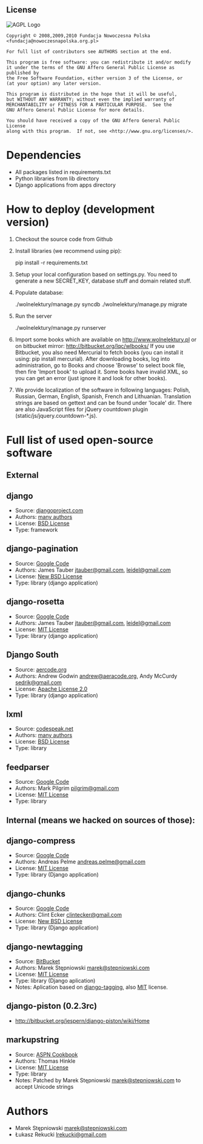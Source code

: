 License
-------

  ![AGPL Logo](http://www.gnu.org/graphics/agplv3-155x51.png)
    
    Copyright © 2008,2009,2010 Fundacja Nowoczesna Polska <fundacja@nowoczesnapolska.org.pl>
    
    For full list of contributors see AUTHORS section at the end. 

    This program is free software: you can redistribute it and/or modify
    it under the terms of the GNU Affero General Public License as published by
    the Free Software Foundation, either version 3 of the License, or
    (at your option) any later version.

    This program is distributed in the hope that it will be useful,
    but WITHOUT ANY WARRANTY; without even the implied warranty of
    MERCHANTABILITY or FITNESS FOR A PARTICULAR PURPOSE.  See the
    GNU Affero General Public License for more details.

    You should have received a copy of the GNU Affero General Public License
    along with this program.  If not, see <http://www.gnu.org/licenses/>.
    
Dependencies
============

 * All packages listed in requirements.txt
 * Python libraries from lib directory
 * Django applications from apps directory

How to deploy (development version)
=============

1. Checkout the source code from Github
2. Install libraries (we recommend using pip):

    pip install -r requirements.txt
    
3. Setup your local configuration based on settings.py. You need to generate a new SECRET_KEY, database stuff and domain related stuff.
4. Populate database:
    
    ./wolnelektury/manage.py syncdb
    ./wolnelektury/manage.py migrate

5. Run the server

   ./wolnelektury/manage.py runserver

    
6. Import some books which are available on http://www.wolnelektury.pl or on bitbucket mirror: http://bitbucket.org/lqc/wlbooks/
   If you use Bitbucket, you also need Mercurial to fetch books (you can install it using: pip install mercurial).
   After downloading books, log into administration, go to Books and choose 'Browse' to select book file,
   then fire 'Import book' to upload it. Some books have invalid XML, so you can get an error
   (just ignore it and look for other books).
   
7. We provide localization of the software in following languages: Polish, Russian, German, English, Spanish, French and Lithuanian.
   Translation strings are based on gettext and can be found under 'locale' dir.
   There are also JavaScript files for jQuery countdown plugin (static/js/jquery.countdown-*.js).

Full list of used open-source software
======================================

External
--------

django
--------
 - Source: [djangoproject.com](http://www.djangoproject.com/)
 - Authors: [many authors](http://code.djangoproject.com/browser/django/trunk/AUTHORS)
 - License: [BSD License](http://code.djangoproject.com/browser/django/trunk/LICENSE)
 - Type: framework

django-pagination
-----------------
 - Source: [Google Code](http://code.google.com/p/django-pagination/)
 - Authors: James Tauber <jtauber@gmail.com>, leidel@gmail.com
 - License: [New BSD License](http://www.opensource.org/licenses/bsd-license.php)
 - Type: library (django application)

django-rosetta
-----------------
 - Source: [Google Code](http://code.google.com/p/django-rosetta/)
 - Authors: James Tauber <jtauber@gmail.com>, leidel@gmail.com
 - License: [MIT License](http://www.opensource.org/licenses/mit-license.php)
 - Type: library (django application)

 
Django South
------------
- Source: [aercode.org](http://south.aeracode.org/)
- Authors: Andrew Godwin <andrew@aeracode.org>, Andy McCurdy <sedrik@gmail.com>
- License: [Apache License 2.0](http://www.opensource.org/licenses/apache2.0.php)
- Type: library (django application)

lxml
---------
 - Source: [codespeak.net](http://codespeak.net/lxml/index.html#download)
 - Authors: [many authors](http://codespeak.net/lxml/credits.html)
 - License: [BSD License](http://codespeak.net/lxml/index.html#license)
 - Type: library
 
feedparser
----------
 - Source: [Google Code](http://code.google.com/p/feedparser/)
 - Authors: Mark Pilgrim <pilgrim@gmail.com>
 - License: [MIT License](http://www.opensource.org/licenses/mit-license.php)
 - Type: library


Internal (means we hacked on sources of those): 
---------
 
django-compress
---------------
 - Source: [Google Code](http://code.google.com/p/django-compress/)
 - Authors: Andreas Pelme <andreas.pelme@gmail.com>
 - License: [MIT License](http://www.opensource.org/licenses/mit-license.php)
 - Type: library (Django application)
 
 django-chunks
-------------
 - Source: [Google Code](http://code.google.com/p/django-chunks/)
 - Authors: Clint Ecker <clintecker@gmail.com>
 - License: [New BSD License](http://www.opensource.org/licenses/bsd-license.php)
 - Type: library (Django application)
 
django-newtagging
-----------------
 - Source: [BitBucket](http://www.bitbucket.org/zuber/django-newtagging/)
 - Authors: Marek Stępniowski <marek@stepniowski.com>
 - License: [MIT License](http://www.opensource.org/licenses/mit-license.php)
 - Type: library (Django aplication)
 - Notes: Aplication based on  [django-tagging](http://code.google.com/p/django-tagging/), also [MIT](http://www.opensource.org/licenses/mit-license.php) license.
 
django-piston (0.2.3rc)
------------------------
 - http://bitbucket.org/jespern/django-piston/wiki/Home

markupstring
------------
 - Source: [ASPN Cookbook](http://code.activestate.com/recipes/389023/)
 - Authors: Thomas Hinkle
 - License: [MIT License](http://code.activestate.com/help/terms/)
 - Type: library
 - Notes: Patched by Marek Stępniowski <marek@stepniowski.com> to accept Unicode strings
 
 
Authors
=======
 
 * Marek Stępniowski  <marek@stepniowski.com>
 * Łukasz Rekucki <lrekucki@gmail.com>
